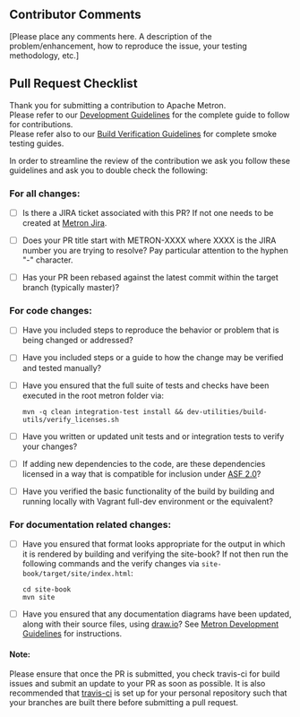## Contributor Comments
[Please place any comments here.  A description of the problem/enhancement, how to reproduce the issue, your testing methodology, etc.]


## Pull Request Checklist

Thank you for submitting a contribution to Apache Metron.  
Please refer to our [Development Guidelines](https://cwiki.apache.org/confluence/pages/viewpage.action?pageId=61332235) for the complete guide to follow for contributions.  
Please refer also to our [Build Verification Guidelines](https://cwiki.apache.org/confluence/display/METRON/Verifying+Builds?show-miniview) for complete smoke testing guides.  


In order to streamline the review of the contribution we ask you follow these guidelines and ask you to double check the following:

### For all changes:
- [ ] Is there a JIRA ticket associated with this PR? If not one needs to be created at [Metron Jira](https://issues.apache.org/jira/browse/METRON/?selectedTab=com.atlassian.jira.jira-projects-plugin:summary-panel).
- [ ] Does your PR title start with METRON-XXXX where XXXX is the JIRA number you are trying to resolve? Pay particular attention to the hyphen "-" character.
- [ ] Has your PR been rebased against the latest commit within the target branch (typically master)?


### For code changes:
- [ ] Have you included steps to reproduce the behavior or problem that is being changed or addressed?
- [ ] Have you included steps or a guide to how the change may be verified and tested manually?
- [ ] Have you ensured that the full suite of tests and checks have been executed in the root metron folder via:
  ```
  mvn -q clean integration-test install && dev-utilities/build-utils/verify_licenses.sh 
  ```

- [ ] Have you written or updated unit tests and or integration tests to verify your changes?
- [ ] If adding new dependencies to the code, are these dependencies licensed in a way that is compatible for inclusion under [ASF 2.0](http://www.apache.org/legal/resolved.html#category-a)?
- [ ] Have you verified the basic functionality of the build by building and running locally with Vagrant full-dev environment or the equivalent?

### For documentation related changes:
- [ ] Have you ensured that format looks appropriate for the output in which it is rendered by building and verifying the site-book? If not then run the following commands and the verify changes via `site-book/target/site/index.html`:

  ```
  cd site-book
  mvn site
  ```

- [ ] Have you ensured that any documentation diagrams have been updated, along with their source files, using [draw.io](https://www.draw.io/)? See [Metron Development Guidelines](https://cwiki.apache.org/confluence/display/METRON/Development+Guidelines) for instructions.

#### Note:
Please ensure that once the PR is submitted, you check travis-ci for build issues and submit an update to your PR as soon as possible.
It is also recommended that [travis-ci](https://travis-ci.org) is set up for your personal repository such that your branches are built there before submitting a pull request.
